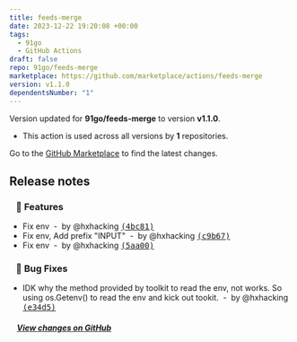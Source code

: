 ```yaml
---
title: feeds-merge
date: 2023-12-22 19:20:08 +00:00
tags:
  - 91go
  - GitHub Actions
draft: false
repo: 91go/feeds-merge
marketplace: https://github.com/marketplace/actions/feeds-merge
version: v1.1.0
dependentsNumber: "1"
---
```



Version updated for **91go/feeds-merge** to version **v1.1.0**.
- This action is used across all versions by **1** repositories.

Go to the [GitHub Marketplace](https://github.com/marketplace/actions/feeds-merge) to find the latest changes.

## Release notes

### &nbsp;&nbsp;&nbsp;🚀 Features

- Fix env &nbsp;-&nbsp; by @hxhacking [<samp>(4bc81)</samp>](https://github.com/91go/feeds-merge/commit/4bc81a5)
- Fix env, Add prefix "INPUT" &nbsp;-&nbsp; by @hxhacking [<samp>(c9b67)</samp>](https://github.com/91go/feeds-merge/commit/c9b6771)
- Fix env &nbsp;-&nbsp; by @hxhacking [<samp>(5aa00)</samp>](https://github.com/91go/feeds-merge/commit/5aa0043)

### &nbsp;&nbsp;&nbsp;🐞 Bug Fixes

- IDK why the method provided by toolkit to read the env, not works. So using os.Getenv() to read the env and kick out tookit. &nbsp;-&nbsp; by @hxhacking [<samp>(e34d5)</samp>](https://github.com/91go/feeds-merge/commit/e34d5c3)

##### &nbsp;&nbsp;&nbsp;&nbsp;[View changes on GitHub](https://github.com/91go/feeds-merge/compare/v1.0.0...v1.1.0)
